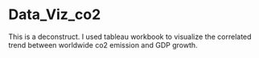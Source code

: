 # Data_Viz_co2
This is a deconstruct. I used tableau workbook to visualize the correlated trend between worldwide co2 emission and GDP growth. 
